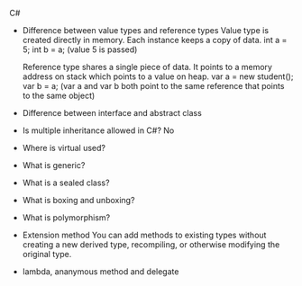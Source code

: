 C#

- Difference between value types and reference types
	Value type is created directly in memory. Each instance keeps a copy of data.
	int a = 5;
	int b = a; (value 5 is passed)

	Reference type shares a single piece of data. It points to a memory address on stack
	which points to a value on heap.
	var a = new student();
	var b = a; (var a and var b both point to the same reference that points to the same object) 

- Difference between interface and abstract class

- Is multiple inheritance allowed in C#?
	No

- Where is virtual used?

- What is generic?

- What is a sealed class?

- What is boxing and unboxing?

- What is polymorphism?

- Extension method
	You can add methods to existing types without creating a new derived type, recompiling, or otherwise
	modifying the original type.

- lambda, ananymous method and delegate
	